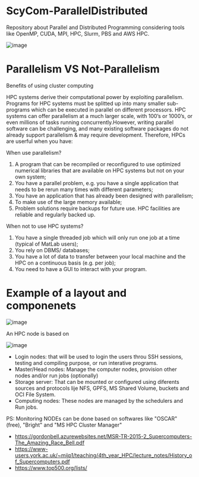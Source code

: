 # ScyCom-ParallelDistributed
Repository about Parallel and Distributed Programming considering tools like OpenMP, CUDA, MPI, HPC, Slurm, PBS and AWS HPC.

![image](https://github.com/glauberss2007/ScyCom-ParallelDistributed/assets/22028539/2eea4d54-3927-4bfe-a8f2-af1d2122605c)

# Parallelism VS Not-Parallelism

Benefits of using cluster computing

HPC systems derive their computational power by exploiting parallelism. Programs for HPC systems must be splitted up into many smaller sub-programs which can be executed in parallel on different processors. HPC systems can offer parallelism at a much larger scale, with 100’s or 1000’s, or even millions of tasks running concurrently.However, writing parallel software can be challenging, and many existing software packages do not already support parallelism & may require development. Therefore, HPCs are userful when you have:

When use parallelism?
1. A program that can be recompiled or reconfigured to use optimized numerical libraries that are available on HPC systems but not on your own system;
2. You have a parallel problem, e.g. you have a single application that needs to be rerun many times with different parameters;
3. You have an application that has already been designed with parallelism;
4. To make use of the large memory available;
5. Problem solutions require backups for future use. HPC facilities are reliable and regularly backed up.

When not to use HPC systems?
1. You have a single threaded job which will only run one job at a time (typical of MatLab users);
2. You rely on DBMS/ databases;
3. You have a lot of data to transfer between your local machine and the HPC on a continuous basis (e.g. per job);
4. You need to have a GUI to interact with your program.

# Example of a layout and componenets

![image](https://github.com/glauberss2007/ScyCom-ParallelDistributed/assets/22028539/d7c7c6b3-6846-4827-b95a-68be2433b02e)

An HPC node is based on 

![image](https://github.com/glauberss2007/ScyCom-ParallelDistributed/assets/22028539/9c11af28-5f14-4d92-bf51-1a9bbfd55430)

- Login nodes: that will be used to login the users throu SSH sessions, testing and compiling purpose, or run interative programs.
- Master/Head nodes: Manage the computer nodes, provision other nodes and/or run jobs (optionally)
- Storage server: That can be mounted or configured using diferents sources and protocols lije NFS, GPFS, MS Shared Volume, buckets and OCI File System.
- Computing nodes: These nodes are managed by the schedulers and Run jobs.

PS: Monitoring NODEs can be done based on softwares like "OSCAR" (free), "Bright" and "MS HPC Cluster Manager"

- https://gordonbell.azurewebsites.net/MSR-TR-2015-2_Supercomputers-The_Amazing_Race_Bell.pdf
- https://www-users.york.ac.uk/~mijp1/teaching/4th_year_HPC/lecture_notes/History_of_Supercomputers.pdf
- https://www.top500.org/lists/


